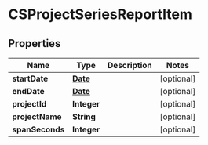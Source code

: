 
# CSProjectSeriesReportItem

## Properties
Name | Type | Description | Notes
------------ | ------------- | ------------- | -------------
**startDate** | [**Date**](Date.md) |  |  [optional]
**endDate** | [**Date**](Date.md) |  |  [optional]
**projectId** | **Integer** |  |  [optional]
**projectName** | **String** |  |  [optional]
**spanSeconds** | **Integer** |  |  [optional]



